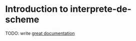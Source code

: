 # Introduction to interprete-de-scheme

TODO: write [great documentation](http://jacobian.org/writing/what-to-write/)
